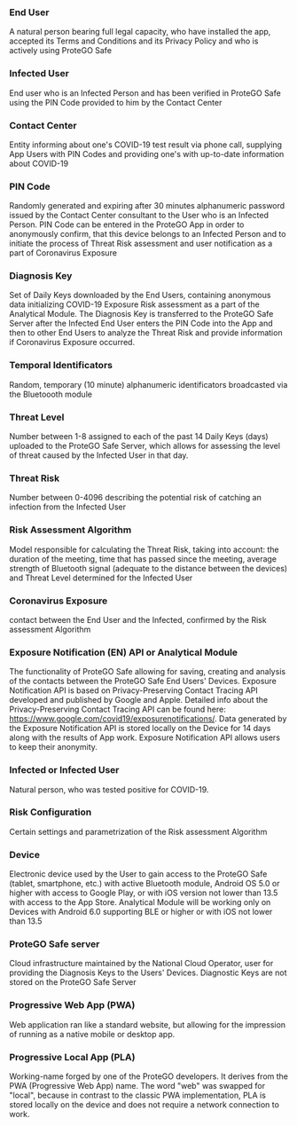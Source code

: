 ### End User

A natural person bearing full legal capacity, who have installed the app, accepted its Terms and Conditions and its Privacy Policy and who is actively using ProteGO Safe

### Infected User

End user who is an Infected Person and has been verified in ProteGO Safe using the PIN Code provided to him by the Contact Center

### Contact Center

Entity informing about one's COVID-19 test result via phone call, supplying App Users with PIN Codes and providing one's with up-to-date information about COVID-19

### PIN Code

Randomly generated and expiring after 30 minutes alphanumeric password issued by the  Contact Center consultant to the User who is an Infected Person. PIN Code can be entered in the ProteGO App in order to anonymously confirm, that this device belongs to an Infected Person and to initiate the process of Threat Risk assessment and user notification as a part of Coronavirus Exposure

### Diagnosis Key

Set of Daily Keys downloaded by the End Users, containing anonymous data initializing COVID-19 Exposure Risk assessment as a part of the Analytical Module. The Diagnosis Key is transferred to the ProteGO Safe Server after the Infected End User enters the PIN Code into the App and then to other End Users to analyze the Threat Risk and provide information if Coronavirus Exposure occurred.

### Temporal Identificators

Random, temporary (10 minute) alphanumeric identificators broadcasted via the Bluetoooth module

### Threat Level

Number between 1-8 assigned to each of the past 14 Daily Keys (days) uploaded to the ProteGO Safe Server, which allows for assessing the level of threat caused by the Infected User in that day.

### Threat Risk

Number between 0-4096 describing the potential risk of catching an infection from the Infected User

### Risk Assessment Algorithm

Model responsible for calculating the Threat Risk, taking into account: the duration of the meeting, time that has passed since the meeting, average strength of Bluetooth signal (adequate to the distance between the devices) and Threat Level determined for the Infected User


### Coronavirus Exposure

contact between the End User and the Infected, confirmed by the Risk assessment Algorithm

### Exposure Notification (EN) API or Analytical Module

The functionality of ProteGO Safe allowing for saving, creating and analysis of the contacts between the ProteGO Safe End Users' Devices. Exposure Notification API is based on Privacy-Preserving Contact Tracing API developed and published by Google and Apple. Detailed info about the Privacy-Preserving Contact Tracing API can be found here: https://www.google.com/covid19/exposurenotifications/. 
Data generated by the Exposure Notification API is stored locally on the Device for 14 days along with the results of App work. Exposure Notification API allows users to keep their anonymity.

### Infected or Infected User

Natural person, who was tested positive for COVID-19.

### Risk Configuration

Certain settings and parametrization of the Risk assessment Algorithm

### Device

Electronic device used by the User to gain access to the ProteGO Safe (tablet, smartphone, etc.) with active Bluetooth module, Android OS 5.0 or higher with access to Google Play, or with iOS version not lower than 13.5 with access to the App Store. Analytical Module will be working only on Devices with Android 6.0 supporting BLE or higher or with iOS not lower than 13.5 

### ProteGO Safe server

Cloud infrastructure maintained by the National Cloud Operator, user for providing the Diagnosis Keys to the Users' Devices. Diagnostic Keys are not stored on the ProteGO Safe Server

### Progressive Web App (PWA)

Web application ran like a standard website, but allowing for the impression of running as a native mobile or desktop app.

### Progressive Local App (PLA) 

Working-name forged by one of the ProteGO developers. It derives from the PWA (Progressive Web App) name. The word "web" was swapped for "local", because in contrast to the classic PWA implementation, PLA is stored locally on the device and does not require a network connection to work.